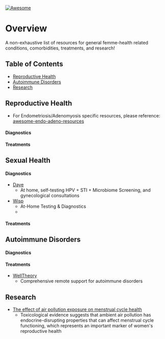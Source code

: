 [![Awesome](https://awesome.re/badge.svg)](https://awesome.re)
# Overview

A non-exhaustive list of resources for general femme-health related conditions, comorbidities, treatments, and research! 

## Table of Contents

- [Reproductive Health](#reproductive-health)
- [Autoimmune Disorders](#autoimmune-disorders)
- [Research](#research)

## Reproductive Health
* For Endometriosis/Adenomyosis specific resources, please reference: [awesome-endo-adeno-resources](https://github.com/bloo-berries/awesome-endo-adeno-resources?tab=readme-ov-file#diagnosis)

#### Diagnostics

#### Treatments

## Sexual Health

#### Diagnostics

- [Daye](https://www.yourdaye.com/)
  - At home, self-testing HPV + STI + Microbiome Screening, and gynecological consultations
- [Wisp](https://hellowisp.com/at-home-testing-kits)
  - At-Home Testing & Diagnostics
  - 
#### Treatments

## Autoimmune Disorders

#### Diagnostics

#### Treatments

- [WellTheory](https://www.welltheory.com/)
  - Comprehensive remote support for autoimmune disorders
 
## Research

- [The effect of air pollution exposure on menstrual cycle health](https://www.thelancet.com/journals/lanplh/article/PIIS2542-5196(25)00080-4/fulltext)
  - Toxicological evidence suggests that ambient air pollution has endocrine-disrupting properties that can affect menstrual cycle functioning, which represents an important marker of women's reproductive health
